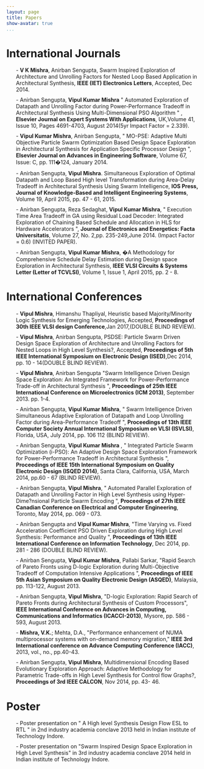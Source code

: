 ```yaml
---
layout: page
title: Papers
show-avatar: true
...
```


# International Journals
<div style="margin-left:5%; margin-top:2%;margin-bottom:2%;">- <b>V K Mishra</b>, Anirban Sengupta, Swarm Inspired Exploration of Architecture and Unrolling Factors for Nested Loop Based Application in Architectural Synthesis, <b>IEEE (IET) Electronics Letters</b>, Accepted, Dec 2014.
</div>

<div style="margin-left:5%; margin-top:2%;margin-bottom:2%;">- Anirban Sengupta, <b>Vipul Kumar Mishra</b> " Automated Exploration of Datapath and Unrolling Factor during Power-Performance Tradeoff in Architectural Synthesis Using Multi-Dimensional PSO Algorithm " , <b>Elsevier Journal on Expert Systems With Applications</b>, UK,Volume 41, Issue 10, Pages 4691-4703, August 2014(5yr Impact Factor = 2.339).
</div>

<div style="margin-left:5%; margin-top:2%;margin-bottom:2%;">- <b>Vipul Kumar Mishra</b>, Anirban Sengupta, " MO-PSE: Adaptive Multi Objective Particle Swarm Optimization Based Design Space Exploration in Architectural Synthesis for Application Specific Processor Design ", <b>Elsevier Journal on Advances in Engineering Software</b>, Volume 67, Issue: C, pp. 111�124, January 2014.
</div>

<div style="margin-left:5%; margin-top:2%;margin-bottom:2%;">- Anirban Sengupta, <b>Vipul Mishra</b>. Simultaneous Exploration of Optimal Datapath and Loop Based High level Transformation during Area-Delay Tradeoff in Architectural Synthesis Using Swarm Intelligence, <b>IOS Press, Journal of Knowledge-Based and Intelligent Engineering Systems</b>, Volume 19, April 2015, pp. 47 - 61, 2015.
</div>

<div style="margin-left:5%; margin-top:2%;margin-bottom:2%;">- Anirban Sengupta, Reza Sedaghat, <b>Vipul Kumar Mishra</b>, " Execution Time Area Tradeoff in GA using Residual Load Decoder: Integrated Exploration of Chaining Based Schedule and Allocation in HLS for Hardware Accelerators ", <b>Journal of Electronics and Energetics: Facta Universitatis</b>, Volume 27, No. 2,pp. 235-249,June 2014. (Impact Factor = 0.6) (INVITED PAPER).
</div>

<div style="margin-left:5%; margin-top:2%;margin-bottom:2%;">- Anirban Sengupta, <b>Vipul Kumar Mishra</b>, �A Methodology for Comprehensive Schedule Delay Estimation during Design space Exploration in Architectural Synthesis, <b>IEEE VLSI Circuits & Systems Letter (Letter of TCVLSI)</b>, Volume 1, Issue 1, April 2015, pp. 2 - 8.
</div>

# International Conferences

<div style="margin-left:5%; margin-top:2%;margin-bottom:2%;">- <b>Vipul Mishra</b>, Himanshu Thapliyal, Heuristic based Majority/Minority Logic Synthesis for Emerging Technologies, Accepted, <b>Proceedings of 30th IEEE VLSI design Conference</b>,Jan 2017,(DOUBLE BLIND REVIEW).
</div>

<div style="margin-left:5%; margin-top:2%;margin-bottom:2%;">- <b>Vipul Mishra</b>, Anirban Sengupta, PSDSE: Particle Swarm Driven Design Space Exploration of Architecture and Unrolling Factors for Nested Loops in High Level Synthesis?, Accepted, <b>Proceedings of 5th IEEE International Symposium on Electronic Design (ISED)</b>,Dec 2014, pp. 10 - 14(DOUBLE BLIND REVIEW).
</div>

<div style="margin-left:5%; margin-top:2%;margin-bottom:2%;">- <b>Vipul Mishra</b>, Anirban Sengupta "Swarm Intelligence Driven Design Space Exploration: An Integrated Framework for Power-Performance Trade-off in Architectural Synthesis ", <b>Proceedings of 25th IEEE International Conference on Microelectronics (ICM 2013)</b>, September 2013. pp. 1-4.
</div>

<div style="margin-left:5%; margin-top:2%;margin-bottom:2%;">- Anirban Sengupta, <b>Vipul Kumar Mishra</b>, " Swarm Intelligence Driven Simultaneous Adaptive Exploration of Datapath and Loop Unrolling Factor during Area-Performance Tradeoff ", <b>Proceedings of 13th IEEE Computer Society Annual International Symposium on VLSI (ISVLSI)</b>, Florida, USA, July 2014, pp. 106 112 (BLIND REVIEW).
</div>

<div style="margin-left:5%; margin-top:2%;margin-bottom:2%;">- Anirban Sengupta, <b>Vipul Kumar Mishra</b> , " Integrated Particle Swarm Optimization (i-PSO): An Adaptive Design Space Exploration Framework for Power-Performance Tradeoff in Architectural Synthesis ", <b>Proceedings of IEEE 15th International Symposium on Quality Electronic Design (ISQED 2014)</b>, Santa Clara, California, USA, March 2014, pp.60 - 67 (BLIND REVIEW).
</div>

<div style="margin-left:5%; margin-top:2%;margin-bottom:2%;">- Anirban Sengupta, <b>Vipul Mishra</b>, " Automated Parallel Exploration of Datapath and Unrolling Factor in High Level Synthesis using Hyper-Dime?nsional Particle Swarm Encoding ", <b>Proceedings of 27th IEEE Canadian Conference on Electrical and Computer Engineering</b>, Toronto, May 2014, pp. 069 - 073.
</div>

<div style="margin-left:5%; margin-top:2%;margin-bottom:2%;">- Anirban Sengupta and <b>Vipul Kumar Mishra</b>, "Time Varying vs. Fixed Acceleration Coefficient PSO Driven Exploration during High Level Synthesis: Performance and Quality ", <b>Proceedings of 13th IEEE International Conference on Information Technology</b>, Dec 2014, pp. 281 - 286 (DOUBLE BLIND REVIEW).
</div>

<div style="margin-left:5%; margin-top:2%;margin-bottom:2%;">- Anirban Sengupta, <b>Vipul Kumar Mishra</b>, Pallabi Sarkar, "Rapid Search of Pareto Fronts using D-logic Exploration during Multi-Objective Tradeoff of Computation Intensive Applications ", <b>Proceedings of IEEE 5th Asian Symposium on Quality Electronic Design (ASQED)</b>, Malaysia, pp. 113-122, August 2013.
</div>

<div style="margin-left:5%; margin-top:2%;margin-bottom:2%;">- Anirban Sengupta, <b>Vipul Mishra</b>, "D-logic Exploration: Rapid Search of Pareto Fronts during Architectural Synthesis of Custom Processors", <b>IEEE International Conference on Advances in Computing, Communications and Informatics (ICACCI-2013)</b>, Mysore, pp. 586 - 593, August 2013.
</div>

<div style="margin-left:5%; margin-top:2%;margin-bottom:2%;">- <b>Mishra, V.K.</b>; Mehta, D.A., "Performance enhancement of NUMA multiprocessor systems with on-demand memory migration," <b>IEEE 3rd International conference on Advance Computing Conference (IACC)</b>, 2013, vol., no., pp.40-43.
</div>

<div style="margin-left:5%; margin-top:2%;margin-bottom:2%;">- Anirban Sengupta, <b>Vipul Mishra</b>, Multidimensional Encoding Based Evolutionary Exploration Approach: Adaptive Methodology for Parametric Trade-offs in High Level Synthesis for Control flow Graphs?, <b>Proceedings of 3rd IEEE CALCON</b>, Nov 2014, pp. 43- 46.
</div>

# Poster

<div style="margin-left:5%; margin-top:2%;margin-bottom:2%;">- Poster presentation on " A High level Synthesis Design Flow ESL to RTL " in 2nd industry academia conclave 2013 held in Indian institute of Technology Indore.
</div>

<div style="margin-left:5%; margin-top:2%;margin-bottom:2%;">- Poster presentation on "Swarm Inspired Design Space Exploration in High Level Synthesis" in 3rd industry academia conclave 2014 held in Indian institute of Technology Indore.
</div>
